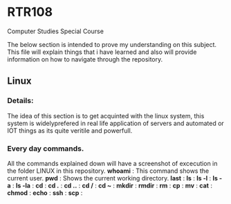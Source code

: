 # RTR108
Computer Studies Special Course

The below section is intended to prove my understanding on this subject. This file will explain things that i have learned and also will provide information on how to navigate through the repository.

## Linux
### Details:
The idea of this section is to get acquinted with the linux system, this system is widelyprefered in real life application of servers and automated or IOT things as its quite veritile and powerfull.
### Every day commands.
All the commands explained down will have a screenshot of excecution in the folder LINUX in this repository.
**whoami** : This command shows the current user.
**pwd** : Shows the current working directory.
**last** :
**ls** :
**ls -l** :
**ls -a** :
**ls -la** :
**cd** :
**cd .** :
**cd ..** :
**cd /** :
**cd ~** :
**mkdir** :
**rmdir** :
**rm** :
**cp** :
**mv** :
**cat** :
**chmod** :
**echo** :
**ssh** :
**scp** :
